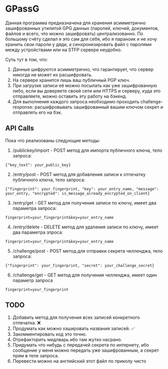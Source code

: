 # GPassG

Данная программа предназначена для хранения асимметрично зашифрованных утилитой GPG данных (паролей, ключей, документов, файлов и всего, что можно зашифровать) централизованно. По большому счёту сделал я это сам для себя, ибо я параноик и не хочу хранить свои пароли у дяди, а синхронизировать файл с паролями между устройствами или на STFP сервере неудобно.

Суть тут в том, что:

1. Данные шифруются асимметрично, что гарантирует, что сервер никогда не может их расшифровать.
2. На сервере хранится лишь ваш публичный PGP ключ.
3. При загрузке записи её можно посылать как уже зашифрованную либо, если вы доверяете своей сети или HTTPS и серверу, куда это отправляете, можно оставить эту работу на бэкенд.
4. Для выполнения каждого запроса необходимо проходить challenge-response: расшифровывать зашифрованный вашим ключом секрет и отправлять его на бэк.

## API Calls

Пока что реализованы следующие методы:

1. /publickey/import - POST метод для импорта публичного ключа, тело запроса:

```
{"key_text": your_public_key}
```

2. /entry/post - POST метод для добавления записи к отпечатку публичного ключа, тело запроса:

```
{"fingerprint": your_fingerprint, "key": your_entry_name, "message": your_entry, "encrypted": is_message_already_encrypted_on_client}
```

3. /entry/get - GET метод для получения записи по ключу, имеет два параметра запроса:

```
fingerprint=your_fingerprint&key=your_entry_name
```

4. /entry/delete - DELETE метод для удаления записи по ключу, имеет два параметра зпроса:

```
fingerprint=your_fingerprint&key=your_entry_name
```

5. /challenge/post - POST метод для отправки секрета челленджа, тело запроса:

```
{"fingerprint": your_fingerprint, "secret": your_challenge_secret}
```

6. /challenge/get - GET метод для получения челленджа, имеет один параметр запроса

```
fingerprint=your_fingerprint
```

## TODO

1. Добавить метод для получения всех записей конкретного отпечатка. ❌
2. Продумать как можно хэшировать названия записей. ✅
3. Закомментировать код это точно.
4. Отрефакторить мидлварь ибо там жутко насрано.
5. Придумать что нибудь с передачей секрета по интернету, ибо сообщение у меня можно передать уже зашифрованным, а секрет прям в теле запроса.
6. Перевести можно на английский этот файл по приколу чисто
